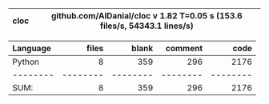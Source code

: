 cloc|github.com/AlDanial/cloc v 1.82  T=0.05 s (153.6 files/s, 54343.1 lines/s)
--- | ---

Language|files|blank|comment|code
:-------|-------:|-------:|-------:|-------:
Python|8|359|296|2176
--------|--------|--------|--------|--------
SUM:|8|359|296|2176
